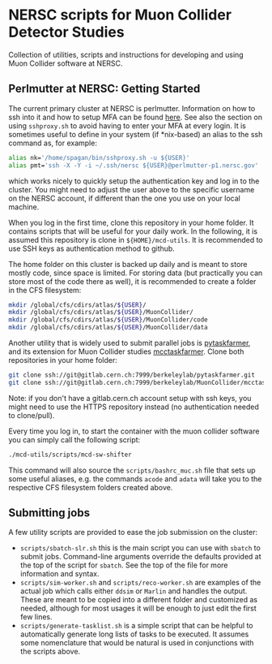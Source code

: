 # NERSC scripts for Muon Collider Detector Studies

Collection of utilities, scripts and instructions for developing and using Muon Collider software at NERSC.

## Perlmutter at NERSC: Getting Started
The current primary cluster at NERSC is perlmutter. Information on how to ssh into it and how to setup MFA can be found [here](https://docs.nersc.gov/systems/perlmutter/).
See also the section on using `sshproxy.sh` to avoid having to enter your MFA at every login.
It is sometimes useful to define in your system (if *nix-based) an alias to the ssh command as, for example:
```bash
alias nk='/home/spagan/bin/sshproxy.sh -u ${USER}'
alias pmt='ssh -X -Y -i ~/.ssh/nersc ${USER}@perlmutter-p1.nersc.gov'
```
which works nicely to quickly setup the authentication key and log in to the cluster. You might need to adjust the user above to the specific username on the NERSC account, if different than the one you use on your local machine.

When you log in the first time, clone this repository in your home folder. It contains scripts that will be useful for your daily work.
In the following, it is assumed this repository is clone in `${HOME}/mcd-utils`.
It is recommended to use SSH keys as authentication method to github.

The home folder on this cluster is backed up daily and is meant to store mostly code, since space is limited.
For storing data (but practically you can store most of the code there as well), it is recommended to create a folder in the CFS filesystem:
```bash
mkdir /global/cfs/cdirs/atlas/${USER}/
mkdir /global/cfs/cdirs/atlas/${USER}/MuonCollider/
mkdir /global/cfs/cdirs/atlas/${USER}/MuonCollider/code
mkdir /global/cfs/cdirs/atlas/${USER}/MuonCollider/data
```

Another utility that is widely used to submit parallel jobs is [pytaskfarmer](https://gitlab.cern.ch/berkeleylab/pytaskfarmer), and its extension for Muon Collider studies [mcctaskfarmer](https://gitlab.cern.ch/berkeleylab/MuonCollider/mcctaskfarmer). Clone both repositories in your home folder:
```bash
git clone ssh://git@gitlab.cern.ch:7999/berkeleylab/pytaskfarmer.git
git clone ssh://git@gitlab.cern.ch:7999/berkeleylab/MuonCollider/mcctaskfarmer.git
```
Note: if you don't have a gitlab.cern.ch account setup with ssh keys, you might need to use the HTTPS repository instead (no authentication needed to clone/pull).

Every time you log in, to start the container with the muon collider software you can simply call the following script:
```bash
./mcd-utils/scripts/mcd-sw-shifter
```
This command will also source the `scripts/bashrc_muc.sh` file that sets up some useful aliases, e.g. the commands `acode` and `adata` will take you to the respective CFS filesystem folders created above.


## Submitting jobs
A few utility scripts are provided to ease the job submission on the cluster:
* `scripts/sbatch-slr.sh` this is the main script you can use with `sbatch` to submit jobs. Command-line arguments override the defaults provided at the top of the script for `sbatch`. See the top of the file for more information and syntax.
* `scripts/sim-worker.sh` and `scripts/reco-worker.sh` are examples of the actual job which calls either `ddsim` or `Marlin` and handles the output. These are meant to be copied into a different folder and customized as needed, although for most usages it will be enough to just edit the first few lines.
* `scripts/generate-tasklist.sh` is a simple script that can be helpful to automatically generate long lists of tasks to be executed. It assumes some nomenclature that would be natural is used in conjunctions with the scripts above.

